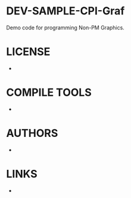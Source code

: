 # DEV-SAMPLE-CPI-Graf
Demo code for programming Non-PM Graphics.

LICENSE
===============
* 

COMPILE TOOLS
===============
* 
 
AUTHORS
===============
* 

LINKS
===============
* 
